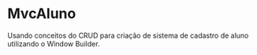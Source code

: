 # MvcAluno
Usando conceitos do CRUD para criação de sistema de cadastro de aluno utilizando o Window Builder.
